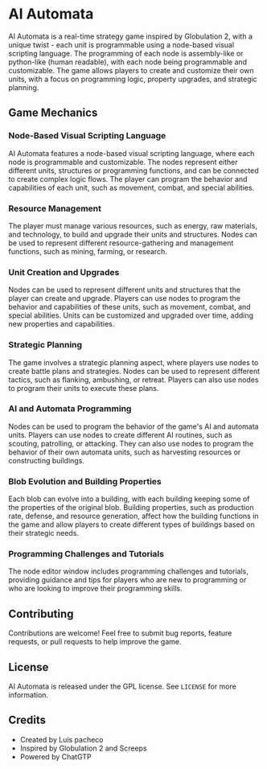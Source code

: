 # AI Automata

AI Automata is a real-time strategy game inspired by Globulation 2, with a unique twist - each unit is programmable using a node-based visual scripting language. The programming of each node is assembly-like or python-like (human readable), with each node being programmable and customizable. The game allows players to create and customize their own units, with a focus on programming logic, property upgrades, and strategic planning.

## Game Mechanics

### Node-Based Visual Scripting Language

AI Automata features a node-based visual scripting language, where each node is programmable and customizable. The nodes represent either different units, structures or programming functions, and can be connected to create complex logic flows. The player can program the behavior and capabilities of each unit, such as movement, combat, and special abilities.

### Resource Management

The player must manage various resources, such as energy, raw materials, and technology, to build and upgrade their units and structures. Nodes can be used to represent different resource-gathering and management functions, such as mining, farming, or research.

### Unit Creation and Upgrades

Nodes can be used to represent different units and structures that the player can create and upgrade. Players can use nodes to program the behavior and capabilities of these units, such as movement, combat, and special abilities. Units can be customized and upgraded over time, adding new properties and capabilities.

### Strategic Planning

The game involves a strategic planning aspect, where players use nodes to create battle plans and strategies. Nodes can be used to represent different tactics, such as flanking, ambushing, or retreat. Players can also use nodes to program their units to execute these plans.

### AI and Automata Programming

Nodes can be used to program the behavior of the game's AI and automata units. Players can use nodes to create different AI routines, such as scouting, patrolling, or attacking. They can also use nodes to program the behavior of their own automata units, such as harvesting resources or constructing buildings.

### Blob Evolution and Building Properties

Each blob can evolve into a building, with each building keeping some of the properties of the original blob. Building properties, such as production rate, defense, and resource generation, affect how the building functions in the game and allow players to create different types of buildings based on their strategic needs.

### Programming Challenges and Tutorials

The node editor window includes programming challenges and tutorials, providing guidance and tips for players who are new to programming or who are looking to improve their programming skills.

## Contributing

Contributions are welcome! Feel free to submit bug reports, feature requests, or pull requests to help improve the game.

## License

AI Automata is released under the GPL license. See `LICENSE` for more information.

## Credits

- Created by Luis pacheco
- Inspired by Globulation 2 and Screeps
- Powered by ChatGTP
